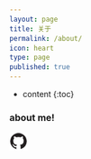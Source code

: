 ```yaml
---
layout: page
title: 关于
permalink: /about/
icon: heart
type: page
published: true
---
```


* content
{:toc}

### about me!






[![图片](../pictures/github.png "Github")](https://github.com/yanyl2022)
